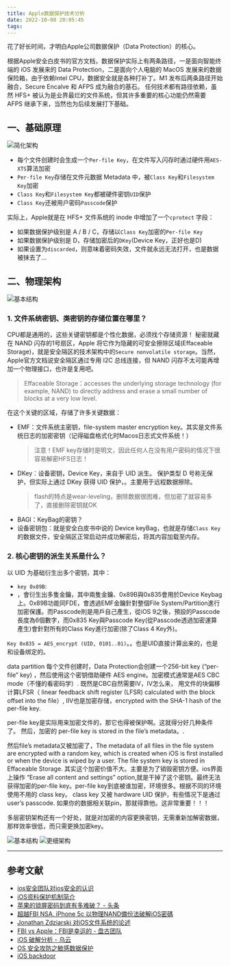 ```yaml
---
title: Apple数据保护技术分析
date: 2022-10-08 20:05:45
tags:
---
```


花了好长时间，才明白Apple公司数据保护（Data Protection）的核心。

根据Apple安全白皮书的官方文档，数据保护实际上有两条路径，一是面向智能终端的 iOS 发展来的 Data Protection，二是面向个人电脑的 MacOS 发展来的数据保险箱，由于依赖Intel CPU，数据安全就是各种打补丁。M1 发布后两条路径开始融合，Secure Encalve 和 AFPS 成为融合的基石。
任何技术都有路径依赖，虽然 HFS+ 被认为是业界最烂的文件系统，但其许多重要的核心功能仍然需要 AFPS 继承下来，当然也为后续发展打下基础。

## 一、基础原理

![简化架构](arch0.jpeg)

- 每个文件创建时会生成一个`Per-file Key`，在文件写入闪存时通过硬件用`AES-XTS`算法加密
- `Per-file Key`存储在文件元数据 Metadata 中，被`Class Key`和`Filesystem Key`加密
- `Class Key`和`Filesystem Key`都被硬件密钥`UID`保护
- `Class Key`还被用户密码`Passcode`保护

实际上，Apple就是在 HFS+ 文件系统的 inode 中增加了一个`cprotect` 字段：

- 如果数据保护级别是 A / B / C，存储以`Class Key`加密的`Per-file Key`
- 如果数据保护级别是 D，存储加密后的`DKey`(Device Key，正好也是D)
- 如果设置为`discarded`，则意味着密码失效，文件就永远无法打开，也是数据被抹去了...

## 二、物理架构

![基本结构](arch3.jpg)

### 1. 文件系统密钥、类密钥的存储位置在哪里？

CPU都是通用的，这些关键密钥都是个性化数据，必须找个存储资源！
秘密就藏在 NAND 闪存的1号扇区，Apple 将它作为隐藏的可安全擦除区域(Effaceable Storage)，就是安全隔区的技术架构中的`Secure nonvolatile storage`。当然，Apple官方文档说安全隔区通过专用 I2C 总线连接，但 NAND 闪存不太可能再增加一个物理接口，也许是复用吧。

> Effaceable Storage：accesses the underlying storage technology (for example, NAND) to directly address and erase a small number of blocks at a very low level.

在这个关键的区域，存储了许多关键数据：

- EMF：文件系统主密钥，file-system master encryption key。其实是文件系统日志的加密密钥（记得磁盘格式化时Macos日志式文件系统！）
    > 注意！EMF key存储时是明文，因此任何人在没有用户密码的情况下很容易解密HFS日志！
- DKey：设备密钥，Device Key，来自于 UID 派生。
    保护类型 D 号称无保护，但实际上通过 DKey 获得 UID 保护，。主要用于远程数据擦除。
    > flash的特点是wear-leveling，删除数据很困难，但加密了就容易多了，直接删除密钥就OK
- BAGI：KeyBag的密钥？
- 设备密钥包：就是安全白皮书中说的 Device keyBag，也就是存储`Class Key`的数据文件，安全隔区正常启动并成功解密后，将其内容加载至内存。

### 2. 核心密钥的派生关系是什么？

以 UID 为基础衍生出多个密钥，其中：

- `key 0x89B`:
- ，會衍生出多隻金鑰，其中兩隻金鑰、0x89B與0x835會用於Device Keybag上。0x89B功能同FDE，會透過EMF金鑰針對整個File System/Partition進行加密保護。而Passcode則是用戶自己產生，從iOS 9之後，預設的Passcode長度為6個數字，而0x835 Key與Passcode Key(從Passcode透過加密運算產生)會針對所有的Class Key進行加密(除了Class 4 Key外)。

`Key 0x835 = AES_encrypt (UID, 0101..01)`。。也是UID直接计算出来的，也是和设备绑定的。

data partition 每个文件创建时，Data Protection会创建一个256-bit key (“per-file” key) ，然后使用这个密钥借助硬件 AES engine。加密模式通常是AES CBC mode（不懂的看密码学）. 既然是CBC自然需要IV，IV怎么来， 用文件的块偏移计算LFSR（ linear feedback shift register (LFSR) calculated with the block offset into the file）, IIV也是加密存储，encrypted with the SHA-1 hash of the per-file key.

per-file key是实际用来加密文件的，那它也得被保护啊。这就得分好几种条件了。
然后，加密的 per-file key is stored in the file’s metadata。.

然后file’s metadata又被加密了，The metadata of all files in the file system are encrypted with a random key, which is created when iOS is first installed or when the device is wiped by a user. The file system key is stored in Effaceable Storage. 其实这个加密价值不大。主要是为了销毁密钥方便。ios界面上操作 “Erase all content and settings” option,就是干掉了这个密钥。最终无法获得加密的per-file key。per-file key到底被谁加密，环境很多。根据不同的环境使用不用的 class key。 class key 又被 hardware UID 保护，有些情况下是通过user’s passcode. 如果你的数据相关联pin，那就得靠他。这非常重要！！！

多层密钥架构还有一个好处，就是对加密的内容更换密钥，无需重新加解密数据，那样效率很低，而只需更换加密key。




![基本结构](arch1.png)
![更细架构](arch2.png)


---

## 参考文献

- [ios安全团队对ios安全的认识](https://bbs.pediy.com/thread-174935.htm)
- [iOS资料保护机制简介](https://www.kaotenforensic.com/ios/ios-data-protection/)
- [苹果的锁屏密码到底有多难破？ - 头条](https://toutiao.io/posts/324007/app_preview)
- [超越FBI NSA, iPhone 5c 以物理NAND備份法破解iOS密碼](https://www.osslab.com.tw/iphone-5c-nand/)
- [Jonathan Zdziarski 对iOS文件系统的论述](https://www.theiphonewiki.com/wiki/File_System_Crypto)
- [FBI vs Apple：FBI是幸运的 - 盘古团队](https://www.leiphone.com/category/zhuanlan/4dO3QQ178rkZ3mo5.html)
- [iOS 破解分析 - 乌云](https://paper.seebug.org/papers/Archive/drops2/%E3%80%8AiOS%E5%BA%94%E7%94%A8%E5%AE%89%E5%85%A8%E6%94%BB%E9%98%B2%E5%AE%9E%E6%88%98%E3%80%8B%E7%AC%AC%E5%85%AD%E7%AB%A0%EF%BC%9A%E6%97%A0%E6%B3%95%E9%94%80%E6%AF%81%E7%9A%84%E6%96%87%E4%BB%B6.html)
- [OS 安全攻防之敏感数据保护](https://heyonly.github.io/2017/07/02/iOS-%E5%AE%89%E5%85%A8%E6%94%BB%E9%98%B2%E4%B9%8B%E6%95%8F%E6%84%9F%E6%95%B0%E6%8D%AE%E4%BF%9D%E6%8A%A4/)
- [iOS backdoor](iOS_backdoor.pdf)

